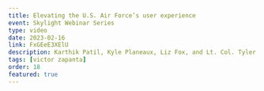 ```yaml
---
title: Elevating the U.S. Air Force’s user experience
event: Skylight Webinar Series
type: video
date: 2023-02-16
link: FxGEeE3XElU
description: Karthik Patil, Kyle Planeaux, Liz Fox, and Lt. Col. Tyler Hough talk about how the BESPIN Design Studio helps the Air Force deliver better user experiences.
tags: [victor zapanta]
order: 18
featured: true
---
```

